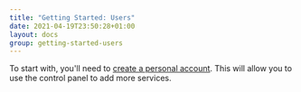 ```yaml
---
title: "Getting Started: Users"
date: 2021-04-19T23:50:28+01:00
layout: docs
group: getting-started-users
---
```


To start with, you'll need to [create a personal
account](https://control.srcf.net/signup). This will allow you to use
the control panel to add more services.